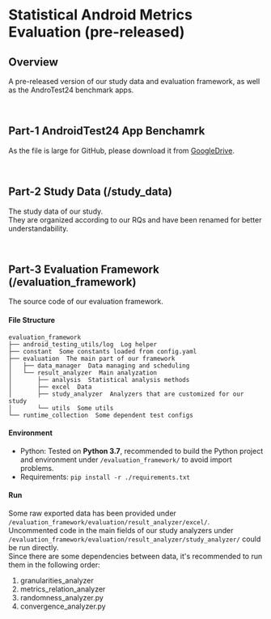 # Statistical Android Metrics Evaluation (pre-released)
## Overview
A pre-released version of our study data and evaluation framework, as well as the AndroTest24 benchmark apps.

<br/>

## Part-1  AndroidTest24 App Benchamrk
As the file is large for GitHub, please download it from [GoogleDrive](https://drive.google.com/drive/folders/1Oi2FtP13uIldCiGaeHJ01Qj0YX-Py_wj?usp=sharing).

<br/>

## Part-2 Study Data (/study_data)
The study data of our study.<br />They are organized according to our RQs and have been renamed for better understandability.

<br/>

## Part-3 Evaluation Framework (/evaluation_framework)
The source code of our evaluation framework.

#### File Structure
```
evaluation_framework
├── android_testing_utils/log  Log helper
├── constant  Some constants loaded from config.yaml
├── evaluation  The main part of our framework
│   ├── data_manager  Data managing and scheduling
│   └── result_analyzer  Main analyzation
│       ├── analysis  Statistical analysis methods
│       ├── excel  Data
│       ├── study_analyzer  Analyzers that are customized for our study
│       └── utils  Some utils
└── runtime_collection  Some dependent test configs

```

#### Environment

- Python: Tested on **Python 3.7**, recommended to build the Python project and environment under `/evaluation_framework/` to avoid import problems.
- Requirements: `pip install -r ./requirements.txt`

#### Run
Some raw exported data has been provided under `/evaluation_framework/evaluation/result_analyzer/excel/`.<br />Uncommented code in the main fields of our study analyzers under `/evaluation_framework/evaluation/result_analyzer/study_analyzer/` could be run directly.<br />Since there are some dependencies between data, it's recommended to run them in the following order:

1. granularities_analyzer
2. metrics_relation_analyzer
3. randomness_analyzer.py
4. convergence_analyzer.py

